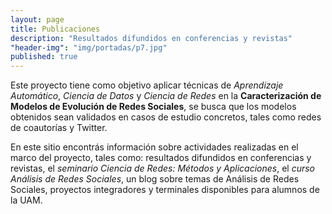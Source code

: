 ```yaml
---
layout: page
title: Publicaciones
description: "Resultados difundidos en conferencias y revistas"
"header-img": "img/portadas/p7.jpg"
published: true
---
```



Este proyecto tiene como objetivo aplicar técnicas de _Aprendizaje Automático_, _Ciencia de Datos_ y _Ciencia de Redes_ en la **Caracterización de Modelos de Evolución de Redes Sociales**, se busca que los modelos obtenidos sean validados en casos de estudio concretos, tales como redes de coautorı́as y Twitter.

En este sitio encontrás información sobre actividades realizadas en el marco del proyecto, tales como: resultados difundidos en conferencias y revistas, el _seminario Ciencia de Redes: Métodos y Aplicaciones_, el _curso Análisis de Redes Sociales_, un blog sobre temas de Análisis de Redes Sociales, proyectos integradores y terminales disponibles para alumnos de la UAM.

